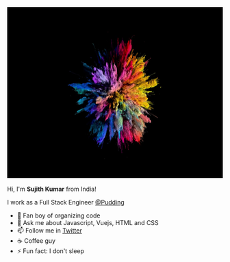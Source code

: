 <img src="https://github.com/SujithJr/SujithJr/blob/master/color-bomb.jpg" alt="Banner" width="1200" height="400"/>

Hi, I'm **Sujith Kumar** from India!

I work as a Full Stack Engineer [@Pudding](https://pudding.app/)

- 🔭 Fan boy of organizing code
- 💬 Ask me about Javascript, Vuejs, HTML and CSS
- 📫 Follow me in [Twitter](https://twitter.com/codenameJr)
- :coffee: Coffee guy
- ⚡ Fun fact: I don't sleep
